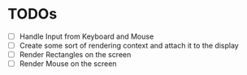 # TODOs

+ [ ] Handle Input from Keyboard and Mouse
+ [ ] Create some sort of rendering context and attach it to the display
+ [ ] Render Rectangles on the screen
+ [ ] Render Mouse on the screen
